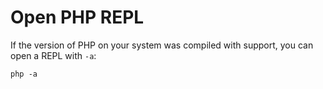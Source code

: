 # Open PHP REPL

If the version of PHP on your system was compiled with support, you can open a REPL with `-a`:

```
php -a
```
